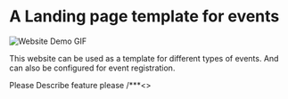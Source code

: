 # A Landing page template for events

![Website Demo GIF](https://github.com/mayank3810/Hac_2021_special/blob/contribute/Web%20Dev/Event%20Landing%20Page/Website_demo.gif?raw=true)

This website can be used as a template for different types of events. And can also be configured for event registration.

Please Describe feature please /***<>
